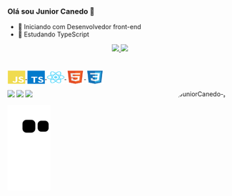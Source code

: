 ### Olá sou Junior Canedo  👋



- 🔭 Iniciando com Desenvolvedor front-end
- 🌱 Estudando TypeScript

<div align="center">
  <a href="https://github.com/JuniorCanedo">
  <img height="180em" src="https://github-readme-stats.vercel.app/api?username=JuniorCanedo&show_icons=true&theme=dark&include_all_commits=true&count_private=true"/>
  <img height="180em" src="https://github-readme-stats.vercel.app/api/top-langs/?username=JuniorCanedo&layout=compact&langs_count=7&theme=dark"/>
</div>

###
<div style="display: inline_block"><br>
  <img align="center" alt="JuniorCanedo-Js" height="30" width="40" src="https://raw.githubusercontent.com/devicons/devicon/master/icons/javascript/javascript-plain.svg">
  <img align="center" alt="JuniorCanedo-Ts" height="30" width="40" src="https://raw.githubusercontent.com/devicons/devicon/master/icons/typescript/typescript-plain.svg">
  <img align="center" alt="JuniorCanedo-React" height="30" width="40" src="https://raw.githubusercontent.com/devicons/devicon/master/icons/react/react-original.svg">
  <img align="center" alt="JuniorCanedo-HTML" height="30" width="40" src="https://raw.githubusercontent.com/devicons/devicon/master/icons/html5/html5-original.svg">
  <img align="center" alt="JuniorCanedo-CSS" height="30" width="40" src="https://raw.githubusercontent.com/devicons/devicon/master/icons/css3/css3-original.svg">

  <img align="right" alt="JuniorCanedo-pic" height="150" style="border-radius:50px;" 
       src="[https://lh3.googleusercontent.com/a-/AOh14GjyWB8CmOm6B19OtXEJArxUgvoPqlNppucV1MLYrKA=s288-p-rw-no](https://lh3.googleusercontent.com/a/ACg8ocL8IqrtaASILIIEMoIgBHnmr2QQml_s9X4nw-YlpVeConozoIOgPOgKGv0SNnvfmTe5_hIh6SF_rRoGNbPPi7icKLdIrFQFPg=s360-c-no)s](https://lh3.googleusercontent.com/a/ACg8ocL8IqrtaASILIIEMoIgBHnmr2QQml_s9X4nw-YlpVeConozoIOgPOgKGv0SNnvfmTe5_hIh6SF_rRoGNbPPi7icKLdIrFQFPg=s360-c-no)](https://lh3.googleusercontent.com/a/ACg8ocL8IqrtaASILIIEMoIgBHnmr2QQml_s9X4nw-YlpVeConozoIOgPOgKGv0SNnvfmTe5_hIh6SF_rRoGNbPPi7icKLdIrFQFPg=s360-c-no)](https://lh3.googleusercontent.com/a/ACg8ocL8IqrtaASILIIEMoIgBHnmr2QQml_s9X4nw-YlpVeConozoIOgPOgKGv0SNnvfmTe5_hIh6SF_rRoGNbPPi7icKLdIrFQFPg=s360-c-no)">
</div>
  
  
  <div> 
  
  <a href="https://instagram.com/Junior_Canedo" target="_blank"><img src="https://img.shields.io/badge/-Instagram-%23E4405F?style=for-the-badge&logo=instagram&logoColor=white" target="_blank"></a>
  <a href = "mailto:josejuniorcanedo@gmail.com"><img src="https://img.shields.io/badge/-Gmail-%23333?style=for-the-badge&logo=gmail&logoColor=white" target="_blank"></a>
  <a href="https://www.linkedin.com/in/jose-canedo-220256a7/" target="_blank"><img src="https://img.shields.io/badge/-LinkedIn-%230077B5?style=for-the-badge&logo=linkedin&logoColor=white" target="_blank"></a> 
 
  ![Snake animation](https://github.com/juniorcanedo/juniorcanedo/blob/output/github-contribution-grid-snake.svg)
 
</div>
